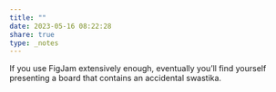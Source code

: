 ```yaml
---
title: ""
date: 2023-05-16 08:22:28
share: true
type: _notes
---
```

If you use FigJam extensively enough, eventually you’ll find yourself presenting a board that contains an accidental swastika. 
